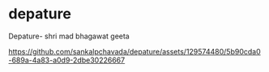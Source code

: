 # depature
Depature- shri mad bhagawat geeta


https://github.com/sankalpchavada/depature/assets/129574480/5b90cda0-689a-4a83-a0d9-2dbe30226667

